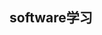 <!--
 * @Author: zpc 2827985512@qq.com
 * @Date: 2023-06-04 22:41:18
 * @LastEditors: zpc 2827985512@qq.com
 * @LastEditTime: 2023-06-04 23:07:49
 * @FilePath: \repository\docker\READEME.md
 * @Description: 这是默认设置,请设置`customMade`, 打开koroFileHeader查看配置 进行设置: https://github.com/OBKoro1/koro1FileHeader/wiki/%E9%85%8D%E7%BD%AE
-->
## software学习
